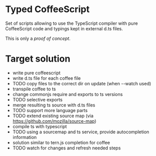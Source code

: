 # Typed CoffeeScript

Set of scripts allowing to use the TypeScript compiler with pure CoffeeScript code and typings kept in external d.ts files.

This is only a *proof of concept*.

# Target solution

- write pure coffeescript
- write d.ts file for each coffee file
 - TODO copy files to the correct dir on update (when --watch used)
- transpile coffee to ts
- change commonjs require and exports to ts versions
 - TODO selective exports
- merge resulting ts source with d.ts files
 - TODO support more language parts
 - TODO extend existing source map (via https://github.com/mozilla/source-map)
- compile ts with typescript
- TODO using a sourcemap and ts service, provide autocompletion information
 - solution similar to tern.js completion for coffee
- TODO watch for changes and refresh needed steps